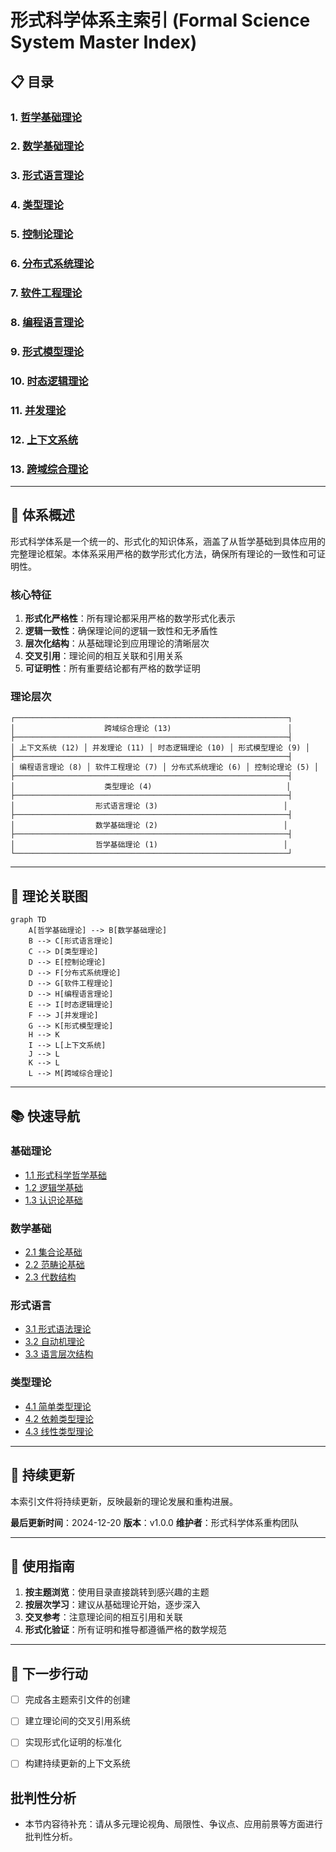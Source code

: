 # 形式科学体系主索引 (Formal Science System Master Index)

## 📋 **目录**

### 1. [哲学基础理论](../01_Foundational_Theory/01_Philosophical_Foundation_Index.md)

### 2. [数学基础理论](../02_Mathematical_Foundations/01_Mathematical_Foundation_Index.md)

### 3. [形式语言理论](../04_Formal_Language_Theory/01_Formal_Language_Theory_Index.md)

### 4. [类型理论](../05_Type_Theory/01_Type_Theory_Index.md)

### 5. [控制论理论](../03_Control_Theory/01_Control_Theory_Index.md)

### 6. [分布式系统理论](../06_Distributed_Systems_Theory/01_Distributed_Systems_Theory_Index.md)

### 7. [软件工程理论](../07_Software_Engineering_Theory/01_Software_Engineering_Theory_Index.md)

### 8. [编程语言理论](../08_Programming_Language_Theory/01_Programming_Language_Theory_Index.md)

### 9. [形式模型理论](../09_Formal_Model_Theory/01_Formal_Model_Theory_Index.md)

### 10. [时态逻辑理论](../10_Temporal_Logic_Theory/01_Temporal_Logic_Theory_Index.md)

### 11. [并发理论](../11_Concurrency_Theory/01_Concurrency_Theory_Index.md)

### 12. [上下文系统](../13_Context_System/01_Context_System_Index.md)

### 13. [跨域综合理论](../13_Cross_Domain_Synthesis/01_Cross_Domain_Synthesis_Index.md)

---

## 🎯 **体系概述**

形式科学体系是一个统一的、形式化的知识体系，涵盖了从哲学基础到具体应用的完整理论框架。本体系采用严格的数学形式化方法，确保所有理论的一致性和可证明性。

### 核心特征

1. **形式化严格性**：所有理论都采用严格的数学形式化表示
2. **逻辑一致性**：确保理论间的逻辑一致性和无矛盾性
3. **层次化结构**：从基础理论到应用理论的清晰层次
4. **交叉引用**：理论间的相互关联和引用关系
5. **可证明性**：所有重要结论都有严格的数学证明

### 理论层次

```text
┌─────────────────────────────────────────────────────────────┐
│                    跨域综合理论 (13)                          │
├─────────────────────────────────────────────────────────────┤
│ 上下文系统 (12) │ 并发理论 (11) │ 时态逻辑理论 (10) │ 形式模型理论 (9) │
├─────────────────────────────────────────────────────────────┤
│ 编程语言理论 (8) │ 软件工程理论 (7) │ 分布式系统理论 (6) │ 控制论理论 (5) │
├─────────────────────────────────────────────────────────────┤
│                    类型理论 (4)                              │
├─────────────────────────────────────────────────────────────┤
│                  形式语言理论 (3)                            │
├─────────────────────────────────────────────────────────────┤
│                  数学基础理论 (2)                            │
├─────────────────────────────────────────────────────────────┤
│                  哲学基础理论 (1)                            │
└─────────────────────────────────────────────────────────────┘
```

---

## 🔗 **理论关联图**

```mermaid
graph TD
    A[哲学基础理论] --> B[数学基础理论]
    B --> C[形式语言理论]
    C --> D[类型理论]
    D --> E[控制论理论]
    D --> F[分布式系统理论]
    D --> G[软件工程理论]
    D --> H[编程语言理论]
    E --> I[时态逻辑理论]
    F --> J[并发理论]
    G --> K[形式模型理论]
    H --> K
    I --> L[上下文系统]
    J --> L
    K --> L
    L --> M[跨域综合理论]
```

---

## 📚 **快速导航**

### 基础理论

- [1.1 形式科学哲学基础](../01_Foundational_Theory/01.1_Formal_Science_Philosophy.md)
- [1.2 逻辑学基础](../01_Foundational_Theory/01.2_Logic_Foundation.md)
- [1.3 认识论基础](../01_Foundational_Theory/01.3_Epistemology_Foundation.md)

### 数学基础

- [2.1 集合论基础](../02_Mathematical_Foundation/02.1_Set_Theory_Foundation.md)
- [2.2 范畴论基础](../02_Mathematical_Foundation/02.2_Category_Theory_Foundation.md)
- [2.3 代数结构](../02_Mathematical_Foundation/02.3_Algebraic_Structures.md)

### 形式语言

- [3.1 形式语法理论](../03_Formal_Language_Theory/03.1_Formal_Grammar_Theory.md)
- [3.2 自动机理论](../03_Formal_Language_Theory/03.2_Automata_Theory.md)
- [3.3 语言层次结构](../04_Formal_Language_Theory/03.3_Language_Hierarchy.md)

### 类型理论

- [4.1 简单类型理论](../05_Type_Theory/04.1_Simple_Type_Theory.md)
- [4.2 依赖类型理论](../05_Type_Theory/04.2_Dependent_Type_Theory.md)
- [4.3 线性类型理论](../05_Type_Theory/04.3_Linear_Type_Theory.md)

---

## 🔄 **持续更新**

本索引文件将持续更新，反映最新的理论发展和重构进展。

**最后更新时间**：2024-12-20
**版本**：v1.0.0
**维护者**：形式科学体系重构团队

---

## 📖 **使用指南**

1. **按主题浏览**：使用目录直接跳转到感兴趣的主题
2. **按层次学习**：建议从基础理论开始，逐步深入
3. **交叉参考**：注意理论间的相互引用和关联
4. **形式化验证**：所有证明和推导都遵循严格的数学规范

---

## 🎯 **下一步行动**

- [ ] 完成各主题索引文件的创建
- [ ] 建立理论间的交叉引用系统
- [ ] 实现形式化证明的标准化
- [ ] 构建持续更新的上下文系统


## 批判性分析

- 本节内容待补充：请从多元理论视角、局限性、争议点、应用前景等方面进行批判性分析。
